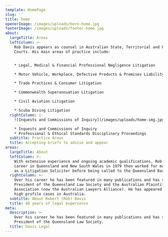 ```yaml
---
template: HomePage
slug: ''
title: home
openerImage: /images/uploads/hero-home.jpg
footerImage: /images/uploads/footer-home.jpg
about:
  largeTitle: Areas
  leftColumn: >-
    Rob Davis appears as counsel in Australian State, Territorial and Federal
    Courts. His main areas of practice include:


    * Legal, Medical & Financial Professional Negligence Litigation

    * Motor Vehicle, Workplace, Defective Products & Premises Liability

    * Trade Practices & Consumer Litigation

    * Commonwealth Superannuation Litigation

    * Civil Aviation Litigation

    * Scuba Diving Litigation
  rightColumn: |-
    ![Inquests and Commissions of Inquiry](/images/uploads/home-img.jpg)

    * Inquests and Commissions of Inquiry
    * Professional & Ethical Standards Disciplinary Proceedings
  subtitle: Practice Areas
  title: Accepting briefs to advise and appear
areas:
  largeTitle: About
  leftColumn: >-
    With extensive experience and ongoing academic qualifications, Rob began his
    career in Queensland and New South Wales in 1979 then worked for many years
    as a Litigation Solicitor before being called to the Queensland Bar in 2007.
  rightColumn: >-
    Over his career he has been featured in many publications and has served as
    President of the Queensland Law Society and the Australian Plaintiff Lawyers
    Association (now the Australian Lawyers Alliance). He has appeared in many
    high profile cases in Australia.
  subtitle: About Robert (Rob) Davis
  title: 40 years of legal experience
meta:
  description: >-
    Over his career he has been featured in many publications and has served as
    President of the Queensland Law Society.
  title: Davis Legal
---
```


